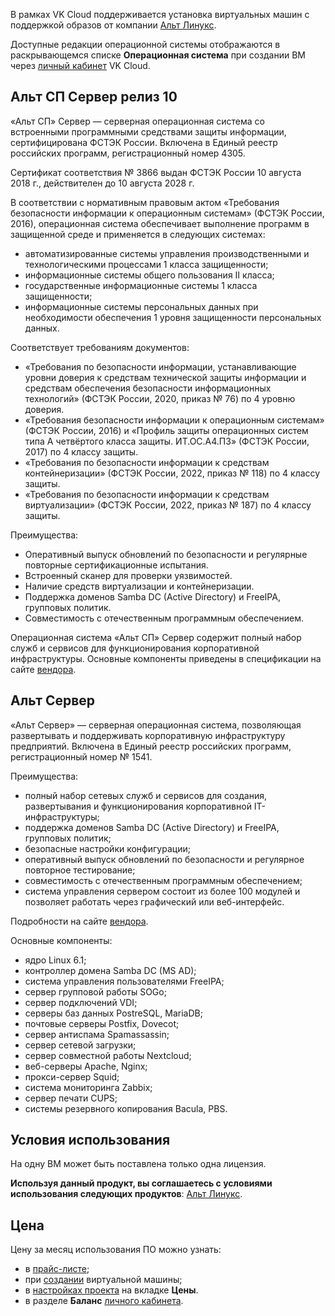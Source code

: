 В рамках VK Cloud поддерживается установка виртуальных машин с поддержкой образов от компании [Альт Линукс](https://www.basealt.ru/alt-server).

Доступные редакции операционной системы отображаются в раскрывающемся списке **Операционная система** при создании ВМ через [личный кабинет](https://msk.cloud.vk.com/app/services/infra/servers/add) VK Cloud.

## Альт СП Сервер релиз 10

«Альт СП» Cервер — серверная операционная система со встроенными программными средствами защиты информации, сертифицирована ФСТЭК России. Включена в Единый реестр российских программ, регистрационный номер 4305.

Сертификат соответствия № 3866 выдан ФСТЭК России 10 августа 2018 г., действителен до 10 августа 2028 г.

В соответствии с нормативным правовым актом «Требования безопасности информации к операционным системам» (ФСТЭК России, 2016), операционная система обеспечивает выполнение программ в защищенной среде и применяется в следующих системах:

- автоматизированные системы управления производственными и технологическими процессами 1 класса защищенности;
- информационные системы общего пользования II класса;
- государственные информационные системы 1 класса защищенности;
- информационные системы персональных данных при необходимости обеспечения 1 уровня защищенности персональных данных.

Соответствует требованиям документов:

- «Требования по безопасности информации, устанавливающие уровни доверия к средствам технической защиты информации и средствам обеспечения безопасности информационных технологий» (ФСТЭК России, 2020, приказ № 76) по 4 уровню доверия.
- «Требования безопасности информации к операционным системам» (ФСТЭК России, 2016) и «Профиль защиты операционных систем типа А четвёртого класса защиты. ИТ.ОС.А4.ПЗ» (ФСТЭК России, 2017) по 4 классу защиты.
- «Требования по безопасности информации к средствам контейнеризации» (ФСТЭК России, 2022, приказ № 118) по 4 классу защиты.
- «Требования по безопасности информации к средствам виртуализации» (ФСТЭК России, 2022, приказ № 187) по 4 классу защиты.

Преимущества:

- Оперативный выпуск обновлений по безопасности и регулярные повторные сертификационные испытания.
- Встроенный сканер для проверки уязвимостей.
- Наличие средств виртуализации и контейнеризации.
- Поддержка доменов Samba DC (Active Directory) и FreeIPA, групповых политик.
- Совместимость с отечественным программным обеспечением.

Операционная система «Альт СП» Сервер содержит полный набор служб и сервисов для функционирования корпоративной инфраструктуры. Основные компоненты приведены в спецификации на сайте [вендора](https://www.basealt.ru/fileadmin/docs/Specification_SP_9_10.pdf).

## Альт Сервер

«Альт Сервер» — серверная операционная система, позволяющая развертывать и поддерживать корпоративную инфраструктуру предприятий. Включена в Единый реестр российских программ, регистрационный номер № 1541.

Преимущества:

- полный набор сетевых служб и сервисов для создания, развертывания и функционирования корпоративной IT-инфраструктуры;
- поддержка доменов Samba DC (Active Directory) и FreeIPA, групповых политик;
- безопасные настройки конфигурации;
- оперативный выпуск обновлений по безопасности и регулярное повторное тестирование;
- совместимость с отечественным программным обеспечением;
- система управления сервером состоит из более 100 модулей и позволяет работать через графический или веб-интерфейс.

Подробности на сайте [вендора](https://www.basealt.ru/alt-server).

Основные компоненты:

- ядро Linux 6.1;
- контроллер домена Samba DC (MS AD);
- система управления пользователями FreeIPA;
- сервер групповой работы SOGo;
- сервер подключений VDI;
- серверы баз данных PostreSQL, MariaDB;
- почтовые серверы Postfix, Dovecot;
- сервер антиспама Spamassassin;
- сервер сетевой загрузки;
- сервер совместной работы Nextcloud;
- веб-серверы Apache, Nginx;
- прокси-сервер Squid;
- система мониторинга Zabbix;
- сервер печати CUPS;
- системы резервного копирования Bacula, PBS.

## Условия использования

На одну ВМ может быть поставлена только одна лицензия.

**Используя данный продукт, вы соглашаетесь с условиями использования следующих продуктов**: [Альт Линукс](https://www.basealt.ru/alt-server/license).

## Цена

Цену за месяц использования ПО можно узнать:

- в [прайс-листе](https://cloud.vk.com/pricelist);
- при [создании](/ru/computing/iaas/service-management/vm/vm-create) виртуальной машины;
- в [настройках проекта](https://msk.cloud.vk.com/app/project/) на вкладке **Цены**.
- в разделе **Баланс** [личного кабинета](https://msk.cloud.vk.com/app/services/billing).

